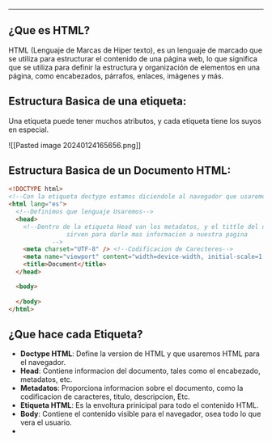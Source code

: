 
---
## **¿Que es HTML?**

HTML (Lenguaje de Marcas de Hiper texto), es un lenguaje de marcado que se utiliza para estructurar el contenido de una página web, lo que significa que se utiliza para definir la estructura y organización de elementos en una página, como encabezados, párrafos, enlaces, imágenes y más.

## **Estructura Basica de una etiqueta:**

Una etiqueta puede tener muchos atributos, y cada etiqueta tiene los suyos en especial.

![[Pasted image 20240124165656.png]]

## **Estructura Basica de un Documento HTML:**

```html
<!DOCTYPE html>
<!--Con la etiqueta doctype estamos diciendole al navegador que usaremos HTML-->
<html lang="es">
  <!--Definimos que lenguaje Usaremos-->
  <head>
    <!--Dentro de la etiqueta Head van los metadatos, y el tittle del documento,
				sirven para darle mas informacion a nuestra pagina
			-->
    <meta charset="UTF-8" /> <!--Codificacion de Carecteres-->
    <meta name="viewport" content="width=device-width, initial-scale=1.0" />
    <title>Document</title>
  </head>

  <body>
   
  </body>
</html>
```


## ¿Que hace cada Etiqueta? 
- **Doctype HTML**: 
	  Define la version de HTML y que usaremos HTML para el navegador.
- **Head**:
	  Contiene informacion del documento, tales como el encabezado, metadatos, etc.
- **Metadatos**:
      Proporciona informacion sobre el documento, como la codificacion de caracteres, titulo, descripcion, Etc.
- **Etiqueta HTML**: 
	   Es la envoltura prinicipal para todo el contenido HTML. 
- **Body**:
	   Contiene el contenido visible para el navegador, osea todo lo que vera el usuario. 
- 

